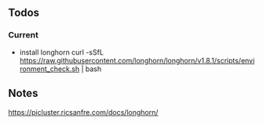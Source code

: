 ## Todos

### Current
- install longhorn
    curl -sSfL https://raw.githubusercontent.com/longhorn/longhorn/v1.8.1/scripts/environment_check.sh | bash

## Notes

https://picluster.ricsanfre.com/docs/longhorn/